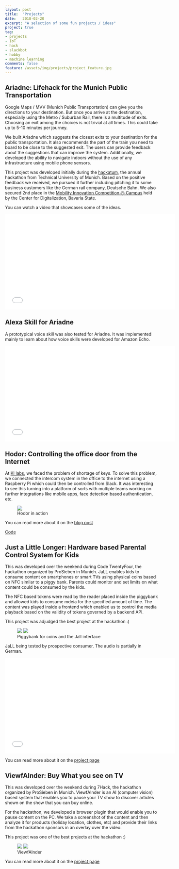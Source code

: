 ```yaml
---
layout: post
title:  "Projects"
date:   2018-02-20
excerpt: "A selection of some fun projects / ideas"
project: true
tag:
- projects 
- IoT
- hack
- slackbot
- hobby
- machine learning
comments: false
feature: /assets/img/projects/project_feature.jpg
---
```


Ariadne: Lifehack for the Munich Public Transportation
-----
Google Maps / MVV (Munich Public Transportation) can give you the directions to your destination. But once you arrive at the destination, especially using the Metro / Suburban Rail, there is a multitude of exits. Choosing an exit among the choices is not trivial at all times. This could take up to 5-10 minutes per journey.

We built Ariadne which suggests the closest exits to your destination for the public transportation. It also recommends the part of the train you need to board to be close to the suggested exit. The users can provide feedback about the suggestions that can improve the system. Additionally, we developed the ability to navigate indoors without the use of any infrastructure using mobile phone sensors. 

This project was developed initially during the [hackatum](https://hack.tum.de/), the annual hackathon from Technical University of Munich. Based on the positive feedback we received, we pursued it further including pitching it to some business customers like the German rail company, Deutsche Bahn. We also secured 2nd place in the [Mobility Innovation Competition @ Campus](http://zentrum-digitalisierung.bayern/micc-mobility-innovation-competition-campus-2017/) held by the Center for Digitalization, Bavaria State. 

You can watch a video that showcases some of the ideas. 
<iframe width="560" height="315" src="//www.youtube.com/embed/AN9Ly8vFv-Y" frameborder="0"> </iframe>

Alexa Skill for Ariadne
----
A prototypical voice skill was also tested for Ariadne. It was implemented mainly to learn about how voice skills were developed for Amazon Echo.
<iframe width="560" height="315" src="//www.youtube.com/embed/zzZjqM-rD2E" frameborder="0"> </iframe>


Hodor: Controlling the office door from the Internet
-----
At [KI labs](www.ki-labs.com), we faced the problem of shortage of keys. To solve this problem, we connected the intercom system in the office to the internet using a Raspberry Pi which could then be controlled from Slack. It was interesting to see this turning into a platform of sorts with multiple teams working on further integrations like mobile apps, face detection based authentication, etc.

<figure>
    <img src="/assets/img/projects/hodor.jpeg">
    <figcaption>Hodor in action</figcaption>
</figure>

You can read more about it on the [blog post](https://medium.com/ki-labs-engineering/hodor-controlling-the-office-door-from-slack-a79e77635e39)

[Code](https://github.com/nithishr/Hodor)


Just a Little Longer: Hardware based Parental Control System for Kids
-----
This was developed over the weekend during Code TwentyFour, the hackathon organized by ProSieben in Munich. JaLL enables kids to consume content on smartphones or smart TVs using physical coins based on NFC similar to a piggy bank. Parents could monitor and set limits on what content could be consumed by the kids. 

The NFC based tokens were read by the reader placed inside the piggybank and allowed kids to consume mdeia for the specified amount of time. The content was played inside a frontend which enabled us to control the media playback based on the validity of tokens governed by a backend API.

This project was adjudged the best project at the hackathon :)

<figure class="half">
    <img src="/assets/img/projects/jall.jpg">
    <img src="/assets/img/projects/jall_ui.jpg">
    <figcaption>Piggybank for coins and the Jall interface</figcaption>
</figure>

JaLL being tested by prospective consumer. The audio is partially in German. 
<iframe width="560" height="315" src="//www.youtube.com/embed/XDhffYlrn9A" frameborder="0"> </iframe>

You can read more about it on the [project page](https://devpost.com/software/just-a-little-longer)

ViewfAInder: Buy What you see on TV
-----
This was developed over the weekend during 7Hack, the hackathon organized by ProSieben in Munich. ViewfAInder is an AI (computer vision) based system that enables you to pause your TV show to discover articles shown on the show that you can buy online. 

For the hackathon, we developed a browser plugin that would enable you to pause content on the PC. We take a screenshot of the content and then analyze it for products (holiday location, clothes, etc) and provide their links from the hackathon sponsors in an overlay over the video.

This project was one of the best projects at the hackathon :)

<figure class="half">
    <img src="/assets/img/projects/viewfAInder.jpg">
    <img src="/assets/img/projects/viewfAInder_architecture.png">
    <figcaption>ViewfAInder</figcaption>
</figure>

You can read more about it on the [project page](https://devpost.com/software/viewfainder)
